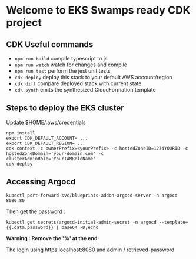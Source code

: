 # Welcome to EKS Swamps ready CDK  project

## CDK Useful commands

* `npm run build`   compile typescript to js
* `npm run watch`   watch for changes and compile
* `npm run test`    perform the jest unit tests
* `cdk deploy`      deploy this stack to your default AWS account/region
* `cdk diff`        compare deployed stack with current state
* `cdk synth`       emits the synthesized CloudFormation template

## Steps to deploy the EKS cluster

Update $HOME/.aws/credentials
```
npm install
export CDK_DEFAULT_ACCOUNT= ...
export CDK_DEFAULT_REGION= ...
cdk context -c ownerPrefix=<yourPrefix> -c hostedZoneID=1234YOURID -c hostedZoneDomain='your-domain.com' -c clusterAdminRole='YourIAMRoleName'
cdk deploy 
```

## Accessing Argocd

```
kubectl port-forward svc/blueprints-addon-argocd-server -n argocd 8080:80
```

Then get the password :

```
kubectl get secrets/argocd-initial-admin-secret -n argocd --template={{.data.password}} | base64 -D;echo
```
<b> Warning : Remove the '%' at the end </b>


The login using https:localhost:8080 and admin / retrieved-password